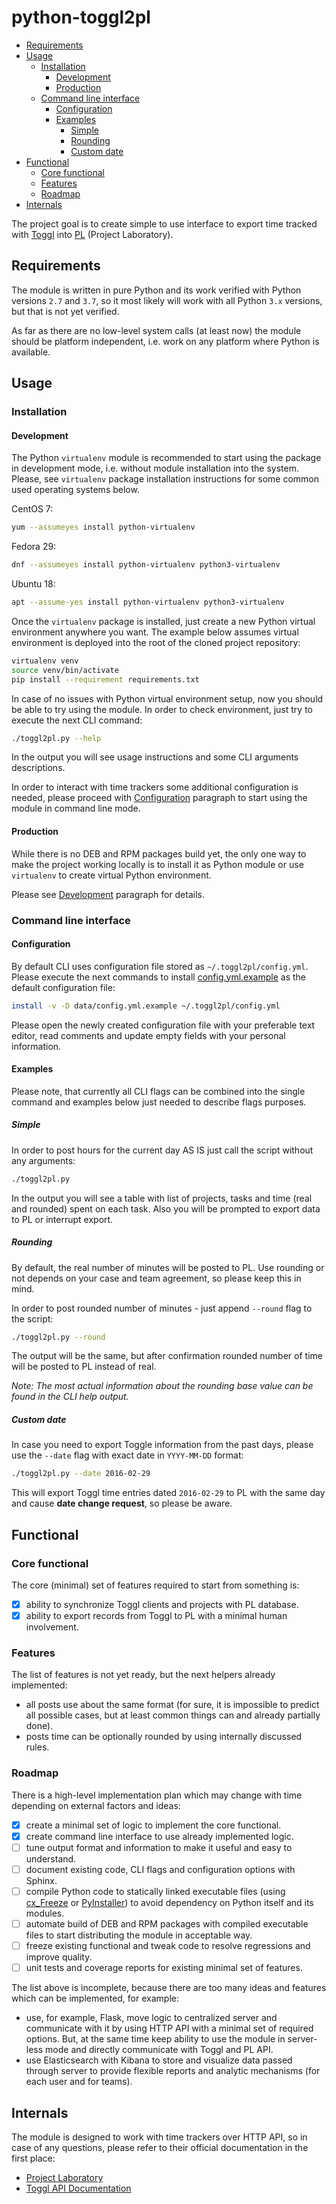 # python-toggl2pl

- [Requirements](#requirements)
- [Usage](#usage)
  - [Installation](#installation)
    - [Development](#development)
    - [Production](#production)
  - [Command line interface](#command-line-interface)
    - [Configuration](#configuration)
    - [Examples](#examples)
      - [Simple](#simple)
      - [Rounding](#rounding)
      - [Custom date](#custom-date)
- [Functional](#functional)
  - [Core functional](#core-functional)
  - [Features](#features)
  - [Roadmap](#roadmap)
- [Internals](#internals)

The project goal is to create simple to use interface to export time tracked with
[Toggl][toggl] into [PL][pl] (Project Laboratory).

## Requirements

The module is written in pure Python and its work verified with Python versions
`2.7` and `3.7`, so it most likely will work with all Python `3.x` versions, but
that is not yet verified.

As far as there are no low-level system calls (at least now) the module should
be platform independent, i.e. work on any platform where Python is available.

## Usage

### Installation

#### Development

The Python `virtualenv` module is recommended to start using the package in
development mode, i.e. without module installation into the system. Please, see
`virtualenv` package installation instructions for some common used operating
systems below.

CentOS 7:

```bash
yum --assumeyes install python-virtualenv
```

Fedora 29:

```bash
dnf --assumeyes install python-virtualenv python3-virtualenv
```

Ubuntu 18:

```bash
apt --assume-yes install python-virtualenv python3-virtualenv
```

Once the `virtualenv` package is installed, just create a new Python virtual
environment anywhere you want. The example below assumes virtual environment is
deployed into the root of the cloned project repository:

```bash
virtualenv venv
source venv/bin/activate
pip install --requirement requirements.txt
```

In case of no issues with Python virtual environment setup, now you should be
able to try using the module. In order to check environment, just try to execute
the next CLI command:

```bash
./toggl2pl.py --help
```

In the output you will see usage instructions and some CLI arguments descriptions.

In order to interact with time trackers some additional configuration is needed,
please proceed with [Configuration](#configuration) paragraph to start using the
module in command line mode.

#### Production

While there is no DEB and RPM packages build yet, the only one way to make the
project working locally is to install it as Python module or use `virtualenv` to
create virtual Python environment.

Please see [Development](#development) paragraph for details.

### Command line interface

#### Configuration

By default CLI uses configuration file stored as `~/.toggl2pl/config.yml`. Please
execute the next commands to install [config.yml.example](data/config.yml.example)
as the default configuration file:

```bash
install -v -D data/config.yml.example ~/.toggl2pl/config.yml
```

Please open the newly created configuration file with your preferable text editor,
read comments and update empty fields with your personal information.

#### Examples

Please note, that currently all CLI flags can be combined into the single command
and examples below just needed to describe flags purposes.

##### Simple

In order to post hours for the current day AS IS just call the script without
any arguments:

```bash
./toggl2pl.py
```

In the output you will see a table with list of projects, tasks and time (real
and rounded) spent on each task. Also you will be prompted to export data to PL
or interrupt export.

##### Rounding

By default, the real number of minutes will be posted to PL. Use rounding or not
depends on your case and team agreement, so please keep this in mind.

In order to post rounded number of minutes - just append `--round` flag to the
script:

```bash
./toggl2pl.py --round
```

The output will be the same, but after confirmation rounded number of time will
be posted to PL instead of real.

_Note: The most actual information about the rounding base value can be found in
the CLI help output._

##### Custom date

In case you need to export Toggle information from the past days, please use the
`--date` flag with exact date in `YYYY-MM-DD` format:

```bash
./toggl2pl.py --date 2016-02-29
```

This will export Toggl time entries dated `2016-02-29` to PL with the same day
and cause **date change request**, so please be aware.

## Functional

### Core functional

The core (minimal) set of features required to start from something is:

* [x] ability to synchronize Toggl clients and projects with PL database.
* [x] ability to export records from Toggl to PL with a minimal human involvement.

### Features

The list of features is not yet ready, but the next helpers already implemented:

- all posts use about the same format (for sure, it is impossible to predict all
  possible cases, but at least common things can and already partially done).
- posts time can be optionally rounded by using internally discussed rules.

### Roadmap

There is a high-level implementation plan which may change with time depending
on external factors and ideas:

* [x] create a minimal set of logic to implement the core functional.
* [x] create command line interface to use already implemented logic.
* [ ] tune output format and information to make it useful and easy to understand.
* [ ] document existing code, CLI flags and configuration options with Sphinx.
* [ ] compile Python code to statically linked executable files (using [cx_Freeze][cx_Freeze]
  or [PyInstaller][PyInstaller]) to avoid dependency on Python itself and its
  modules.
* [ ] automate build of DEB and RPM packages with compiled executable files to
start distributing the module in acceptable way.
* [ ] freeze existing functional and tweak code to resolve regressions and improve
quality.
* [ ] unit tests and coverage reports for existing minimal set of features.

The list above is incomplete, because there are too many ideas and features which
can be implemented, for example:

- use, for example, Flask, move logic to centralized server and communicate with
it by using HTTP API with a minimal set of required options. But, at the same time
keep ability to use the module in server-less mode and directly communicate with
Toggl and PL API.
- use Elasticsearch with Kibana to store and visualize data passed through server
to provide flexible reports and analytic mechanisms (for each user and for teams).

## Internals

The module is designed to work with time trackers over HTTP API, so in case of
any questions, please refer to their official documentation in the first place:

- [Project Laboratory][pl_api_docs]
- [Toggl API Documentation][toggl_api_docs]

[cx_Freeze]: https://anthony-tuininga.github.io/cx_Freeze/
[PyInstaller]: https://www.pyinstaller.org/
[pl]: https://pl.itcraft.co/
[pl_api_docs]: https://pl.itcraft.co/api/docs
[toggl]: https://toggl.com
[toggl_api_docs]: https://github.com/toggl/toggl_api_docs
